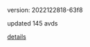 version: 2022122818-63f8

updated 145 avds

[details](https://github.com/0x74f917491bfa7ebfa379/ali_avd_db/blob/master/change_log/2022/12/28/18/63f8.txt)